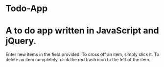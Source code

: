 # Todo-App

# A to do app written in JavaScript and jQuery. 
Enter new items in the field provided. 
To cross off an item, simply click it.
To delete an item completely, click the red trash icon to the left of the item. 
